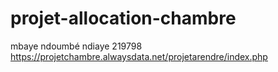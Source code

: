 # projet-allocation-chambre

mbaye ndoumbé ndiaye 219798
https://projetchambre.alwaysdata.net/projetarendre/index.php
